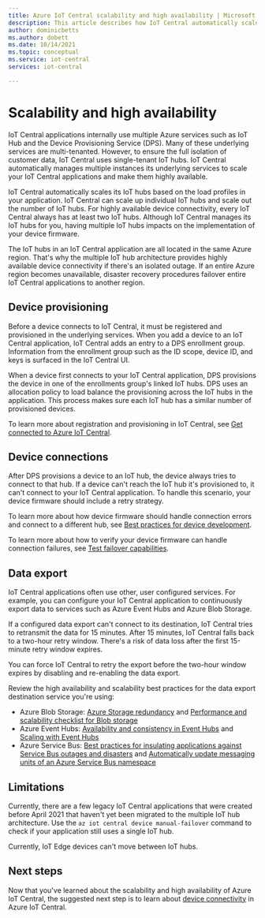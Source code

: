 ```yaml
---
title: Azure IoT Central scalability and high availability | Microsoft Docs
description: This article describes how IoT Central automatically scales to handle more devices and its high availability.
author: dominicbetts
ms.author: dobett
ms.date: 10/14/2021
ms.topic: conceptual
ms.service: iot-central
services: iot-central

---
```


# Scalability and high availability

IoT Central applications internally use multiple Azure services such as IoT Hub and the Device Provisioning Service (DPS). Many of these underlying services are multi-tenanted. However, to ensure the full isolation of customer data, IoT Central uses single-tenant IoT hubs. IoT Central automatically manages multiple instances its underlying services to scale your IoT Central applications and make them highly available.

IoT Central automatically scales its IoT hubs based on the load profiles in your application. IoT Central can scale up individual IoT hubs and scale out the number of IoT hubs. For highly available device connectivity, every IoT Central always has at least two IoT hubs. Although IoT Central manages its IoT hubs for you, having multiple IoT hubs impacts on the implementation of your device firmware.

The IoT hubs in an IoT Central application are all located in the same Azure region. That's why the multiple IoT hub architecture provides highly available device connectivity if there's an isolated outage. If an entire Azure region becomes unavailable, disaster recovery procedures failover entire IoT Central applications to another region.

## Device provisioning

Before a device connects to IoT Central, it must be registered and provisioned in the underlying services. When you add a device to an IoT Central application, IoT Central adds an entry to a DPS enrollment group. Information from the enrollment group such as the ID scope, device ID, and keys is surfaced in the IoT Central UI.

When a device first connects to your IoT Central application, DPS provisions the device in one of the enrollments group's linked IoT hubs. DPS uses an allocation policy to load balance the provisioning across the IoT hubs in the application. This process makes sure each IoT hub has a similar number of provisioned devices.

To learn more about registration and provisioning in IoT Central, see [Get connected to Azure IoT Central](concepts-get-connected.md).

## Device connections

After DPS provisions a device to an IoT hub, the device always tries to connect to that hub. If a device can't reach the IoT hub it's provisioned to, it can't connect to your IoT Central application. To handle this scenario, your device firmware should include a retry strategy.

To learn more about how device firmware should handle connection errors and connect to a different hub, see [Best practices for device development](concepts-best-practices.md).

To learn more about how to verify your device firmware can handle connection failures, see [Test failover capabilities](concepts-best-practices.md#test-failover-capabilities).

## Data export

IoT Central applications often use other, user configured services. For example, you can configure your IoT Central application to continuously export data to services such as Azure Event Hubs and Azure Blob Storage.

If a configured data export can't connect to its destination, IoT Central tries to retransmit the data for 15 minutes. After 15 minutes, IoT Central falls back to a two-hour retry window. There's a risk of data loss after the first 15-minute retry window expires.

You can force IoT Central to retry the export before the two-hour window expires by disabling and re-enabling the data export.

Review the high availability and scalability best practices for the data export destination service you're using:

- Azure Blob Storage: [Azure Storage redundancy](../../storage/common/storage-redundancy.md) and [Performance and scalability checklist for Blob storage](../../storage/blobs/storage-performance-checklist.md)
- Azure Event Hubs: [Availability and consistency in Event Hubs](../../event-hubs/event-hubs-availability-and-consistency.md) and [Scaling with Event Hubs](../../event-hubs/event-hubs-scalability.md)
- Azure Service Bus: [Best practices for insulating applications against Service Bus outages and disasters](../../service-bus-messaging/service-bus-outages-disasters.md) and [Automatically update messaging units of an Azure Service Bus namespace](../../service-bus-messaging/automate-update-messaging-units.md)

## Limitations

Currently, there are a few legacy IoT Central applications that were created before April 2021 that haven't yet been migrated to the multiple IoT hub architecture. Use the `az iot central device manual-failover` command to check if your application still uses a single IoT hub.

Currently, IoT Edge devices can't move between IoT hubs.

## Next steps

Now that you've learned about the scalability and high availability of Azure IoT Central, the suggested next step is to learn about [device connectivity](concepts-get-connected.md) in Azure IoT Central.
